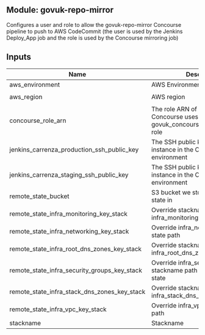 ## Module: govuk-repo-mirror

Configures a user and role to allow the govuk-repo-mirror Concourse pipeline
to push to AWS CodeCommit (the user is used by the Jenkins
Deploy_App job and the role is used by the Concourse mirroring job)


## Inputs

| Name | Description | Type | Default | Required |
|------|-------------|:----:|:-----:|:-----:|
| aws_environment | AWS Environment | string | - | yes |
| aws_region | AWS region | string | `eu-west-1` | no |
| concourse_role_arn | The role ARN of the role that Concourse uses to assume the govuk_concourse_codecommit_role role | string | - | yes |
| jenkins_carrenza_production_ssh_public_key | The SSH public key of the Jenkins instance in the Carrenza production environment | string | - | yes |
| jenkins_carrenza_staging_ssh_public_key | The SSH public key of the Jenkins instance in the Carrenza staging environment | string | - | yes |
| remote_state_bucket | S3 bucket we store our terraform state in | string | - | yes |
| remote_state_infra_monitoring_key_stack | Override stackname path to infra_monitoring remote state | string | `` | no |
| remote_state_infra_networking_key_stack | Override infra_networking remote state path | string | `` | no |
| remote_state_infra_root_dns_zones_key_stack | Override stackname path to infra_root_dns_zones remote state | string | `` | no |
| remote_state_infra_security_groups_key_stack | Override infra_security_groups stackname path to infra_vpc remote state | string | `` | no |
| remote_state_infra_stack_dns_zones_key_stack | Override stackname path to infra_stack_dns_zones remote state | string | `` | no |
| remote_state_infra_vpc_key_stack | Override infra_vpc remote state path | string | `` | no |
| stackname | Stackname | string | - | yes |

